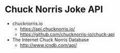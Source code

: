 # Chuck Norris Joke API

* chucknorris.io
  * https://api.chucknorris.io/
  * https://github.com/chucknorris-io/chuck-api
* The Internet Chuck Norris Database
  * http://www.icndb.com/api/